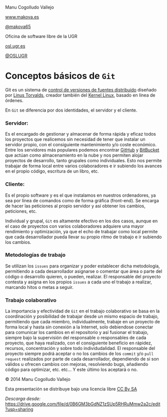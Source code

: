 Manu Cogolludo Vallejo

www.makova.es

[@makova65](https://twitter.com/Makova65)

Oficina de software libre de la UGR

[osl.ugr.es](http://osl.ugr.es/)

[@OSLUGR](https://twitter.com/oslugr)



# Conceptos básicos de `Git`


Git es un sistema de [control de versiones de fuentes distribuido](http://es.wikipedia.org/wiki/Control_de_versiones) diseñado por [Linus Torvalds](http://es.wikipedia.org/wiki/Linus_Torvalds), creador también del [Kernel Linux](http://es.wikipedia.org/wiki/N%C3%BAcleo_Linux), basado en línea de órdenes.

En `Git` se diferencia por dos identidades, el servidor y el cliente.

### Servidor:

Es el encargado de gestionar y almacenar de forma rápida y eficaz todos los proyectos que realicemos sin necesidad de tener que instalar un servidor propio, con el consiguiente mantenimiento y/o coste económico.
Entre los servidores más populares podemos encontrar [GitHub](https://github.com/) y [BitBucket](https://bitbucket.org/) que actúan como almacenamiento en la nube y nos permiten alojar proyectos de desarrollo, tanto grupales como individuales. Esto nos permite trabajar de forma local entre varios colaboradores e ir subiendo los avances en el propio código, escritura de un libro, etc. 

### Cliente:

Es el propio software y es el que instalamos en nuestros ordenadores, ya sea por línea de comandos como de forma gráfica (front-end).
Se encarga de hacer las peticiones al propio servidor y así obtener los cambios, peticiones, etc.

Individual y grupal, `Git` es altamente efectivo en los dos casos, aunque en el caso de proyectos con varios colaboradores adquiere una mayor rendimiento y optimización, ya que el echo de trabajar como local permite que cada desarrollador pueda llevar su propio ritmo de trabajo e ir subiendo los cambios.


### Metodologías de trabajo

Se utilizan los `issues` para organizar y poder establecer dicha metodología, permitiendo a cada desarrollador asignarse o comentar que área o parte del código o desarrollo quieren, o pueden, realizar.
El responsable del proyecto contesta y asigna en los propios `issues` a cada uno el trabajo a realizar, marcando hitos o metas a seguir.



### Trabajo colaborativo

La importancia y efectividad de `Git` en el trabajo colaborativo se basa en la coordinación y posibilidad de trabajar desde un mismo espacio de trabajo, permitiendo que cada miembro, individualmente, trabaje en un proyecto de forma local y hasta sin conexión a la Internet, solo debiendose conectar para comunicar los cambios en el repositorio y así fusionar el trabajo, siempre bajo la supervisión del responsable o responsables de cada proyecto, que haya realizado, con el consiguiente beneficio en rápidez, recursos, concentración y sobre todo individudalidad. El responsable del proyecto siempre podrá aceptar o no los cambios de los `commit` y/o `pull request` realizados por parte de cada desarrollador, dependiendo de si son válidos u ofrecen cambios con mejoras, resolviendo bugs, añadiendo código para optimizar, etc. etc... Y este último los aceptará o no.



© 2014 Manu Cogolludo Vallejo

Esta presentación se distribuye bajo una licencia libre [CC By SA](http://creativecommons.org/licenses/by-sa/3.0/es/)

*Descarga desde:* https://drive.google.com/file/d/0B6GM3bGdNZ1zSUp5RHRuMmw2a2c/edit?usp=sharing
